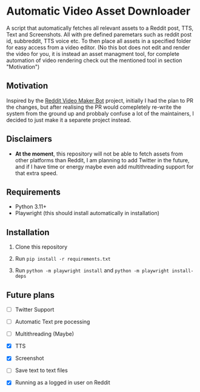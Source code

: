 # Automatic Video Asset Downloader

A script that automatically fetches all relevant assets to a Reddit post, TTS, Text and Screenshots. All with pre defined paremetars such as reddit post id, subbreddit, TTS voice etc. To then place all assets in a specified folder for easy access from a video editor. (No this bot does not edit and render the video for you, it is instead an asset managment tool, for complete automation of video rendering check out the mentioned tool in section "Motivation")

## Motivation

Inspired by the [Reddit Video Maker Bot](https://github.com/elebumm/RedditVideoMakerBot) project, initially I had the plan to PR the changes, but after realising 
the PR would comepletely re-write the system from the ground up and probbaly confuse a lot of the maintainers, I decided to just make it a separete project instead.

## Disclaimers

- **At the moment**, this repository will not be able to fetch assets from other platforms than Reddit, I am planning to add Twitter in the future, and if I have time
or energy maybe even add multithreading support for that extra speed.

## Requirements

- Python 3.11+
- Playwright (this should install automatically in installation)

## Installation

1. Clone this repository
2. Run `pip install -r requirements.txt`

3. Run `python -m playwright install` and `python -m playwright install-deps`


## Future plans

- [ ] Twitter Support
- [ ] Automatic Text pre pocessing 
- [ ] Multithreading (Maybe)
- [x] TTS
- [x] Screenshot
- [ ] Save text to text files
- [x] Running as a logged in user on Reddit

